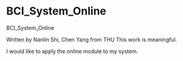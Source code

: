 # BCI_System_Online
BCI_System_Online

Written by Nanlin Shi, Chen Yang from THU
This work is meaningful. 

I would like to apply the online module to my system.
